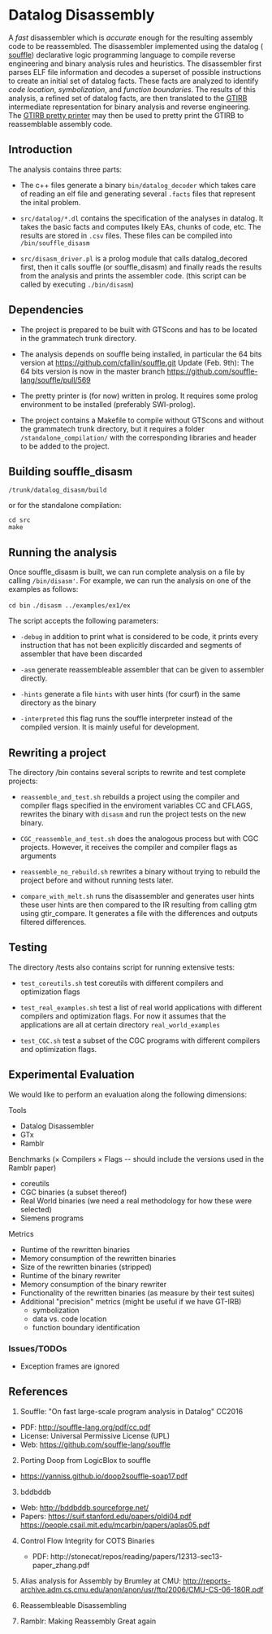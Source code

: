 Datalog Disassembly
===================

A *fast* disassembler which is *accurate* enough for the resulting
assembly code to be reassembled.  The disassembler implemented using
the datalog ( [souffle](https://github.com/souffle-lang/souffle))
declarative logic programming language to compile reverse engineering
and binary analysis rules and heuristics.  The disassembler first
parses ELF file information and decodes a superset of possible
instructions to create an initial set of datalog facts.  These facts
are analyzed to identify *code location*, *symbolization*, and
*function boundaries*.  The results of this analysis, a refined set of
datalog facts, are then translated to the
[GTIRB](https://github.com/grammatech/gtirb) intermediate
representation for binary analysis and reverse engineering.  The
[GTIRB pretty printer](https://github.com/grammatech/XXXXXXXX) may
then be used to pretty print the GTIRB to reassemblable assembly code.

## Introduction

The analysis contains three parts:

- The c++ files generate a binary `bin/datalog_decoder` which takes
  care of reading an elf file and generating several `.facts` files
  that represent the inital problem.
 
- `src/datalog/*.dl` contains the specification of the analyses in
  datalog.  It takes the basic facts and computes likely EAs, chunks
  of code, etc. The results are stored in `.csv` files.  These files
  can be compiled into `/bin/souffle_disasm`
 
- `src/disasm_driver.pl` is a prolog module that calls datalog_decored
  first, then it calls souffle (or souffle_disasm) and finally reads
  the results from the analysis and prints the assembler code. (this
  script can be called by executing `./bin/disasm`)

## Dependencies

- The project is prepared to be built with GTScons and has to be located
in the grammatech trunk directory.

- The analysis depends on souffle being installed, 
in particular the 64 bits version at https://github.com/cfallin/souffle.git
Update (Feb. 9th): The 64 bits version is now in the master branch https://github.com/souffle-lang/souffle/pull/569

- The pretty printer is (for now) written in prolog. It requires some prolog environment
to be installed (preferably SWI-prolog).

- The project contains a Makefile to compile without GTScons and without the grammatech
trunk directory, but it requires a folder `/standalone_compilation/` with the corresponding
libraries and header to be added to the project.

## Building souffle_disasm



`/trunk/datalog_disasm/build`

or for the standalone compilation:

```
cd src
make
```


## Running the analysis
Once souffle_disasm is built, we can run complete analysis on a file
by calling `/bin/disasm'`.
For example, we can run the analysis on one of the examples as
follows:

`cd bin` `./disasm ../examples/ex1/ex`

The script accepts the following parameters:

- `-debug` in addition to print what is considered to be code, it prints every instruction
  that has not been explicitly discarded and segments of assembler that have been discarded
  
- `-asm` generate reassembleable assembler that can be given to assembler directly.

- `-hints` generate a file `hints` with user hints (for csurf) in the
  same directory as the binary
  
- `-interpreted` this flag runs the souffle interpreter instead of the compiled version. It is mainly useful for development.

## Rewriting a project

The directory /bin contains several scripts to rewrite and test complete projects:

- `reassemble_and_test.sh` rebuilds a project using the compiler and compiler flags
specified in the enviroment variables CC and CFLAGS, rewrites the binary with 
`disasm` and run the project tests on the new binary.

- `CGC_reassemble_and_test.sh` does the analogous process but with CGC projects.
However, it receives the compiler and compiler flags as arguments


- `reassemble_no_rebuild.sh` rewrites a binary without trying to rebuild the project before
and without running tests later.

- `compare_with_melt.sh` runs the disassembler and generates user
hints these user hints are then compared to the IR resulting from
calling gtm using gtir_compare. It generates a file with the
differences and outputs filtered differences.


## Testing
The directory /tests also contains script for running extensive tests:

- `test_coreutils.sh` test coreutils with different compilers and optimization flags

- `test_real_examples.sh` test a list of real world applications
with different compilers and optimization flags. For now it assumes that the applications
are all at certain directory `real_world_examples`

- `test_CGC.sh` test a subset of the CGC programs with different compilers and optimization flags.

## Experimental Evaluation

We would like to perform an evaluation along the following dimensions:

Tools
- Datalog Disassembler
- GTx
- Ramblr

Benchmarks (× Compilers × Flags -- should include the versions used in the Ramblr paper)
- coreutils
- CGC binaries (a subset thereof)
- Real World binaries (we need a real methodology for how these were selected)
- Siemens programs

Metrics
- Runtime of the rewritten binaries
- Memory consumption of the rewritten binaries
- Size of the rewritten binaries (stripped)
- Runtime of the binary rewriter
- Memory consumption of the binary rewriter
- Functionality of the rewritten binaries (as measure by their test suites)
- Additional "precision" metrics (might be useful if we have GT-IRB)
    - symbolization
    - data vs. code location
    - function boundary identification

### Issues/TODOs

- Exception frames are ignored



## References
1. Souffle: "On fast large-scale program analysis in Datalog" CC2016
 - PDF: http://souffle-lang.org/pdf/cc.pdf
 - License: Universal Permissive License (UPL)
 - Web: https://github.com/souffle-lang/souffle
 
2. Porting Doop from LogicBlox to souffle
 - https://yanniss.github.io/doop2souffle-soap17.pdf

3. bddbddb
 - Web: http://bddbddb.sourceforge.net/
 - Papers:   https://suif.stanford.edu/papers/pldi04.pdf
             https://people.csail.mit.edu/mcarbin/papers/aplas05.pdf

4. Control Flow Integrity for COTS Binaries
   - PDF: http://stonecat/repos/reading/papers/12313-sec13-paper_zhang.pdf

5. Alias analysis for Assembly by Brumley at CMU:
  http://reports-archive.adm.cs.cmu.edu/anon/anon/usr/ftp/2006/CMU-CS-06-180R.pdf
  
6. Reassembleable Disassembling

7. Ramblr: Making Reassembly Great again
